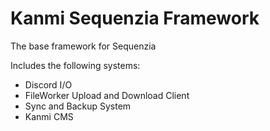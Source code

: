# Kanmi Sequenzia Framework

The base framework for Sequenzia

Includes the following systems:
* Discord I/O
* FileWorker Upload and Download Client
* Sync and Backup System
* Kanmi CMS